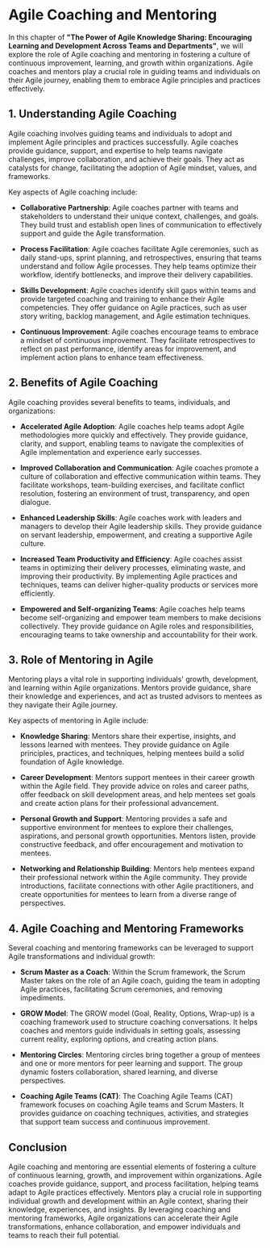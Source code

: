 Agile Coaching and Mentoring
=====================================

In this chapter of **"The Power of Agile Knowledge Sharing: Encouraging Learning and Development Across Teams and Departments"**, we will explore the role of Agile coaching and mentoring in fostering a culture of continuous improvement, learning, and growth within organizations. Agile coaches and mentors play a crucial role in guiding teams and individuals on their Agile journey, enabling them to embrace Agile principles and practices effectively.

**1. Understanding Agile Coaching**
-----------------------------------

Agile coaching involves guiding teams and individuals to adopt and implement Agile principles and practices successfully. Agile coaches provide guidance, support, and expertise to help teams navigate challenges, improve collaboration, and achieve their goals. They act as catalysts for change, facilitating the adoption of Agile mindset, values, and frameworks.

Key aspects of Agile coaching include:

* **Collaborative Partnership**: Agile coaches partner with teams and stakeholders to understand their unique context, challenges, and goals. They build trust and establish open lines of communication to effectively support and guide the Agile transformation.

* **Process Facilitation**: Agile coaches facilitate Agile ceremonies, such as daily stand-ups, sprint planning, and retrospectives, ensuring that teams understand and follow Agile processes. They help teams optimize their workflow, identify bottlenecks, and improve their delivery capabilities.

* **Skills Development**: Agile coaches identify skill gaps within teams and provide targeted coaching and training to enhance their Agile competencies. They offer guidance on Agile practices, such as user story writing, backlog management, and Agile estimation techniques.

* **Continuous Improvement**: Agile coaches encourage teams to embrace a mindset of continuous improvement. They facilitate retrospectives to reflect on past performance, identify areas for improvement, and implement action plans to enhance team effectiveness.

**2. Benefits of Agile Coaching**
---------------------------------

Agile coaching provides several benefits to teams, individuals, and organizations:

* **Accelerated Agile Adoption**: Agile coaches help teams adopt Agile methodologies more quickly and effectively. They provide guidance, clarity, and support, enabling teams to navigate the complexities of Agile implementation and experience early successes.

* **Improved Collaboration and Communication**: Agile coaches promote a culture of collaboration and effective communication within teams. They facilitate workshops, team-building exercises, and facilitate conflict resolution, fostering an environment of trust, transparency, and open dialogue.

* **Enhanced Leadership Skills**: Agile coaches work with leaders and managers to develop their Agile leadership skills. They provide guidance on servant leadership, empowerment, and creating a supportive Agile culture.

* **Increased Team Productivity and Efficiency**: Agile coaches assist teams in optimizing their delivery processes, eliminating waste, and improving their productivity. By implementing Agile practices and techniques, teams can deliver higher-quality products or services more efficiently.

* **Empowered and Self-organizing Teams**: Agile coaches help teams become self-organizing and empower team members to make decisions collectively. They provide guidance on Agile roles and responsibilities, encouraging teams to take ownership and accountability for their work.

**3. Role of Mentoring in Agile**
---------------------------------

Mentoring plays a vital role in supporting individuals' growth, development, and learning within Agile organizations. Mentors provide guidance, share their knowledge and experiences, and act as trusted advisors to mentees as they navigate their Agile journey.

Key aspects of mentoring in Agile include:

* **Knowledge Sharing**: Mentors share their expertise, insights, and lessons learned with mentees. They provide guidance on Agile principles, practices, and techniques, helping mentees build a solid foundation of Agile knowledge.

* **Career Development**: Mentors support mentees in their career growth within the Agile field. They provide advice on roles and career paths, offer feedback on skill development areas, and help mentees set goals and create action plans for their professional advancement.

* **Personal Growth and Support**: Mentoring provides a safe and supportive environment for mentees to explore their challenges, aspirations, and personal growth opportunities. Mentors listen, provide constructive feedback, and offer encouragement and motivation to mentees.

* **Networking and Relationship Building**: Mentors help mentees expand their professional network within the Agile community. They provide introductions, facilitate connections with other Agile practitioners, and create opportunities for mentees to learn from a diverse range of perspectives.

**4. Agile Coaching and Mentoring Frameworks**
----------------------------------------------

Several coaching and mentoring frameworks can be leveraged to support Agile transformations and individual growth:

* **Scrum Master as a Coach**: Within the Scrum framework, the Scrum Master takes on the role of an Agile coach, guiding the team in adopting Agile practices, facilitating Scrum ceremonies, and removing impediments.

* **GROW Model**: The GROW model (Goal, Reality, Options, Wrap-up) is a coaching framework used to structure coaching conversations. It helps coaches and mentors guide individuals in setting goals, assessing current reality, exploring options, and creating action plans.

* **Mentoring Circles**: Mentoring circles bring together a group of mentees and one or more mentors for peer learning and support. The group dynamic fosters collaboration, shared learning, and diverse perspectives.

* **Coaching Agile Teams (CAT)**: The Coaching Agile Teams (CAT) framework focuses on coaching Agile teams and Scrum Masters. It provides guidance on coaching techniques, activities, and strategies that support team success and continuous improvement.

**Conclusion**
--------------

Agile coaching and mentoring are essential elements of fostering a culture of continuous learning, growth, and improvement within organizations. Agile coaches provide guidance, support, and process facilitation, helping teams adapt to Agile practices effectively. Mentors play a crucial role in supporting individual growth and development within an Agile context, sharing their knowledge, experiences, and insights. By leveraging coaching and mentoring frameworks, Agile organizations can accelerate their Agile transformations, enhance collaboration, and empower individuals and teams to reach their full potential.
